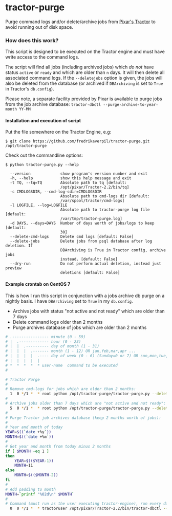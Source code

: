 # tractor-purge

Purge command logs and/or delete/archive jobs from [Pixar's Tractor](https://renderman.pixar.com/view/pixars-tractor) to avoid running out of disk space.

### How does this work?

This script is designed to be executed on the Tractor engine and must have write access to the command logs.

The script will find all jobs (including archived jobs) which *do not* have status `active` or `ready` and which are older than `n` days. It will then delete all associated command logs. If the `--deletejobs` option is given, the jobs will also be deleted from the database (or archived if `DBArchiving` is set to `True` in Tractor's `db.config`).

Please note, a separate facility provided by Pixar is available to purge jobs from the job archive database: `tractor-dbctl --purge-archive-to-year-month YY-MM`


#### Installation and execution of script

Put the file somewhere on the Tractor Engine, e.g:

    $ git clone https://github.com/fredrikaverpil/tractor-purge.git /opt/tractor-purge

Check out the commandline options:

```
$ python tractor-purge.py --help

  --version             show program's version number and exit
  -h, --help            show this help message and exit
  -t TQ, --tq=TQ        Absolute path to tq [default:
                        /opt/pixar/Tractor-2.2/bin/tq]
  -c CMDLOGSDIR, --cmd-log-sdir=CMDLOGSDIR
                        Absolute path to cmd-logs dir [default:
                        /var/spool/tractor/cmd-logs]
  -l LOGFILE, --log=LOGFILE
                        Absolute path to tractor-purge log file [default:
                        /var/tmp/tractor-purge.log]
  -d DAYS, --days=DAYS  Number of days worth of jobs/logs to keep [default:
                        30]
  --delete-cmd-logs     Delete cmd logs [default: False]
  --delete-jobs         Delete jobs from psql database after log deletion. If
                        DBArchiving is True in Tractor config, archive jobs
                        instead. [default: False]
  --dry-run             Do not perform actual deletion, instead just preview
                        deletions [default: False]
```

#### Example crontab on CentOS 7

This is how I run this script in conjunction with a jobs archive db purge on a nightly basis. I have `DBArchiving` set to `True` in my `db.config`.

* Archive jobs with status "not active and not ready" which are older than 7 days
* Delete command logs older than 2 months
* Purge archives database of jobs which are older than 2 months

```bash
# .---------------- minute (0 - 59)
# |  .------------- hour (0 - 23)
# |  |  .---------- day of month (1 - 31)
# |  |  |  .------- month (1 - 12) OR jan,feb,mar,apr ...
# |  |  |  |  .---- day of week (0 - 6) (Sunday=0 or 7) OR sun,mon,tue,wed,thu,fri,sat
# |  |  |  |  |
# *  *  *  *  * user-name  command to be executed
#

# Tractor Purge
#
# Remove cmd-logs for jobs which are older than 2 months:
  1  0 */1 *  * root python /opt/tractor-purge/tractor-purge.py --delete-cmd-logs --days=60
#
# Archive jobs older than 7 days which are "not active and not ready":
  5  0 */1 *  * root python /opt/tractor-purge/tractor-purge.py --delete-jobs --days=7
#
# Purge Tractor job archives database (keep 2 months worth of jobs):
#
# Year and month of today
YEAR=$((`date +%y`))
MONTH=$((`date +%m`))
#
# Get year and month from today minus 2 months
if [ $MONTH -eq 1 ]
then
    YEAR=$(($YEAR-1))
    MONTH=11
else
    MONTH=$(($MONTH-2))
fi
#
# Add padding to month
MONTH=`printf "%02d\n" $MONTH`
#
# Command (must run as the user executing tractor-engine), run every day
  0  0 */1 *  * tractoruser /opt/pixar/Tractor-2.2/bin/tractor-dbctl --purge-archive-to-year-month $YEAR-$MONTH --config-dir=/opt/pixar/config
```
